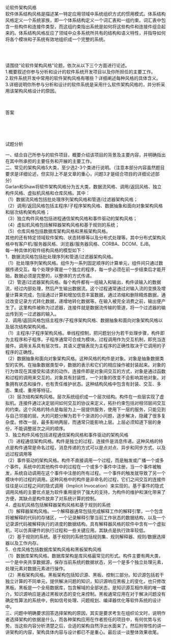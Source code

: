 <div class="detail lh2"><p>论软件架构风格<br/>软件体系结构风格是描述某一特定应用领域中系统组织方式的惯用模式。体系结构风格定义一个系统家族，即一个体系结构定义一个词汇表和一组约束。词汇表中包含一些构件和连接件类型，而这组约束指出系统是如何将这些构件和连接件组合起来的。体系结构风格反应了领域中众多系统所共有的结构和语义特性，并指导如何将各个模块和子系统有效地组织成一个完整的系统。</p><br/><br/><p>请围绕“论软件架构风格”论题，依次从以下三个方面进行论述。<br/>1.概要叙述你参与分析和设计的软件系统开发项目以及你所担任的主要工作。<br/>2.软件系统开发中常用的软件架构风格有哪些？详细阐述每种风格的具体含义。<br/>3.详细说明你所参与分析和设计的软件系统是采用什么软件架构风格的，并分析采 用该架构风格设计的原因。<br/></p><br/><br/>答案<br/><p><br/></p><br/><br/>试题分析<br/><p>一、结合自己所参与的软件项目，概要介绍该项目的背景及主要内容，并明确指出在其中所承担的主要任务和开展的主要工作。<br/>二、常见的架构风格5大类，至少选2-3个类进行说明。（注意本部分内容虽然题目要求是详细论述，但实际上不是文章的重心，问题3才是结合项目的详细论述部分）<br/>Garlan和Shaw将软件架构风格分为五大类，数据流风格、调用/返回风格、独立构件风格、虚拟机风格和仓库风格。其中：<br/>（1）数据流风格包括批处理序列架构风格和管道/过滤器架构风格；<br/>（2）调用/返回风格包括主程序/子程序架构风格、数据抽象和面向对象架构风格和层次结构架构风格；<br/>（3）独立构件风格包括进程通信架构风格和事件驱动的架构风格；<br/>（4）虚拟机风格包括解释器架构风格和基于规则的系统；<br/>（5）仓库风格包括数据库架构风格和黑板架构风格。<br/>其他的还有特定领域软件架构、状态转移等以及分布式处理等。其中分布式架构风格中有客户机/服务器风格、浏览器/服务器风格、CORBA、DCOM、EJB。<br/>每一种具体的软件结构风格的模型如下：<br/>1．数据流风格包括批处理序列和管道/过滤器架构风格。<br/>（1）批处理序列架构风格。组件为一系列固定顺序的计算单元，组件间只通过数据传递交互。每个处理步骤是一个独立的程序，每一步必须在前一步结束后才能开始，数据必须是完整的，以整体的方式传递。<br/>（2）管道/过滤器架构风格。每个构件都有一组输入和输出，构件读输入的数据流，经过内部处理，然后产生输出数据流。这个过程通常通过对输入流的变换及增量计算来完成，包括通过计算和增加信息丰富数据，通过浓缩和删除精炼数据，通过改变记录方式转化数据，递增地转化数据等。在输入被完全消费之前，输出便产生了。这里构件被称为过滤器，连接件就是数据流传输的管道，将一个过滤器的输出传到另一过滤器的输入。<br/>2．调用/返回风格包括主程序/子程序架构风格、数据抽象和面向对象架构风格以及层次结构架构风格。<br/>（1）主程序/子程序架构风格。单线程控制，把问题划分为若干处理步骤，构件即为主程序和子程序。子程序通常可合成为模块。过程调用作为交互机制，即充当连接件。调用关系具有层次性，其语义逻辑表现为主程序的正确性取决于它调用的子程序的正确性。<br/>（2）数据抽象和面向对象架构风格。这种风格的构件是对象。对象是抽象数据类型的实例。在抽象数据类型中，数据的表示和它们的相应操作被封装起来。对象的行为体现在其接受和请求的动作。连接件即是对象间交互的方式，对象是通过函数和过程的调用来交互的。对象具有封装性，一个对象的改变不会影响其他对象。对象拥有状态和操作，也有责任维护状态。这种结构风格中包含有封装、交互、多态、集成、重用等特征。<br/>（3）层次结构架构风格。层次系统组织成一个层次结构。构件在一些层实现了虚拟机。连接件通过决定层间如何交互的协议来定义，拓扑约束包括对相邻层间交互的约束。这个风格的特点是每层为上一层提供服务，使用下一层的服务，只能见到与自己邻接的层。大的问题分解为若干个渐进的小问题，逐步解决，隐藏了很多复杂度。修改一层，最多影响两层，而通常只能影响上层。上层必须知道下层的身份，不能调整层次之间的顺序。<br/>3．独立构件风格包括进程通信架构风格和事件驱动的架构风格<br/>（1）进程通信架构风格。构件是独立的过程，连接件是消息传递。这种风格的特点是构件通常是命名过程，消息传递的方式可以是点对点、异步和同步方式、以及远过程调用等<br/>（2）事件驱动的架构风格。构件不直接调用一个过程，而是触发或广播一个或多个事件。系统中的其他构件中的过程在一个或多个事件中注册，当一个事件被触发，系统自动调用在这个事件中注册的所有过程。一个事件的触发就导致了另一个模块中的过程的调用。这种风格中的构件是非命名的过程，它们之间交互的连接件往往是以过程之间的隐式调用（Implicit Invocation）来实现的。基于事件的隐式调用风格的主要优点是为软件重用提供了强大的支持，为构件的维护和演化带来了方便，其缺点是构件放弃了对系统计算的控制。<br/>4．虚拟机风格包括解释器架构风格和基于规则的系统<br/>（1）解释器架构风格。一个解释器通常包括完成解释工作的解释引擎，一个包含将被解释的代码的存储区，一个记录解释引擎当前工作状态的数据结构，以及一个记录源代码被解释执行的进度的数据结构。具有解释器风格的软件中含有一个虚拟机，可以仿真硬件的执行过程和一些关键应用。其缺点是执行效率较低。<br/>（2）基于规则的系统。基于规则的系统包括规则集、规则解释器、规则/数据选择器以及工作内存。<br/>5．仓库风格包括数据库架构风格和黑板架构风格<br/>（1）数据库架构风格。数据库架构是库风格最常见的形式。构件主要有两大类，一个是中央共享数据源，保存当前系统的数据状态，另一个是多个独立处理元素，处理元素对数据元素进行操作。<br/>（2）黑板架构风格。黑板架构包括知识源、黑板、控制三部分。知识源包括若干独立计算的不同单元，提供解决问题的知识，知识源响应黑板上的变化，也只修改黑板。黑板是一个全局数据库，包含解域的全部状态，是知识源互相作用的唯一媒介。知识源响应是通过黑板状态的变化来控制。黑板通常应用在对于解决问题没有确定性算法的系统中，例如信号处理、问题规划、编译器优化等软件系统的设计中。<br/>三、问题中明确要求回答选择架构的原因，其实是要求考生在组织论文时，说明作者选择架构的依据是什么，而各种架构应用在作者担任的项目中，有何优势与劣势。当这些内容分析清楚之后，合适的架构自然浮出水面来了。然后附带性的讲一讲架构的内容，架构具体内容与设计都已不是重心。最后谈一谈整体效果收尾。<br/></p></div>